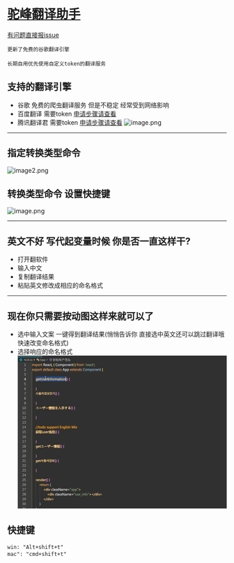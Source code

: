 # [驼峰翻译助手](https://marketplace.visualstudio.com/items?itemName=svenzhao.var-translation)

[有问题直接报issue](https://github.com/SvenZhao/var-translation/issues) 
```
更新了免费的谷歌翻译引擎

长期自用优先使用自定义token的翻译服务
```
 ## 支持的翻译引擎
 - 谷歌 免费的爬虫翻译服务 但是不稳定 经常受到网络影响
 - 百度翻译 需要token [申请步骤请查看](https://hcfy.app/docs/services/baidu-api)
 - 腾讯翻译君 需要token [申请步骤请查看](https://hcfy.app/docs/services/qq-api)
![image.png](https://s2.loli.net/2022/04/27/3GVQkIyZdsv2fYC.png)

---
 ## 指定转换类型命令 
![image2.png](https://s2.loli.net/2022/04/12/JOEYamiZAPMdfcg.png)
## 转换类型命令 设置快捷键
![image.png](https://s2.loli.net/2022/04/12/MvIZTaCiPpr35kA.png)

---
 ## 英文不好 写代起变量时候 你是否一直这样干?
 - 打开翻软件
 - 输入中文
 - 复制翻译结果
 - 粘贴英文修改成相应的命名格式
---

 ## 现在你只需要按动图这样来就可以了
 - 选中输入文案 一键得到翻译结果(悄悄告诉你 直接选中英文还可以跳过翻译哦 快速改变命名格式)
 - 选择响应的命名格式
![feature X](images/vscode1.gif)


 ## 快捷键  
    win: "Alt+shift+t" 
    mac": "cmd+shift+t"
    
 
 
